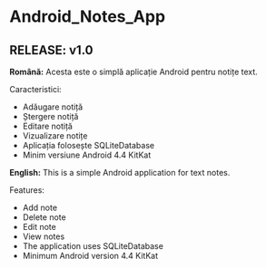 # Android_Notes_App
<h2>RELEASE: v1.0</h2>
<b>Română:</b> Acesta este o simplă aplicație Android pentru notițe text.

Caracteristici:
- Adăugare notiță
- Ștergere notiță
- Editare notiță
- Vizualizare notițe
- Aplicația folosește SQLiteDatabase
- Minim versiune Android 4.4 KitKat

<b>English:</b> This is a simple Android application for text notes.

Features:
- Add note
- Delete note
- Edit note
- View notes
- The application uses SQLiteDatabase
- Minimum Android version 4.4 KitKat
